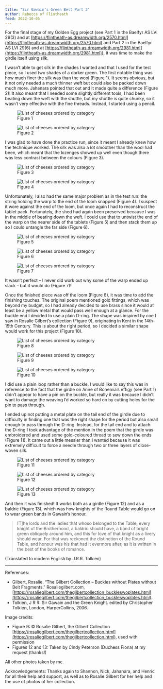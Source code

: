 ```yaml
---
title: "Sir Gawain’s Green Belt Part 3"
author: Rebecca of Flintheath
feed: 2022-10-05
---
```


For the final stage of my Golden Egg project (see Part 1 in the Baelfyr AS LVI 29(3) and at [https://flintheath-as.dreamwidth.org/2570.html](https://flintheath-as.dreamwidth.org/2570.html) and Part 2 in the Baelfyr AS LVI 29(6) and at [https://flintheath-as.dreamwidth.org/2981.html](https://flintheath-as.dreamwidth.org/2981.html)), it was time to make the girdle itself using silk.

I wasn’t able to get silk in the shades I wanted and that I used for the test piece, so I used two shades of a darker green. The first notable thing was how much finer the silk was than the wool (Figure 1). It seems obvious, but it not only needed a much thinner weft but could also be packed down much more. Jahanara pointed that out and it made quite a difference (Figure 2)! It also meant that I needed some slightly different tools; I had been beating down the weft with the shuttle, but my shuttle is quite chunky, so it wasn’t very effective with the fine threads. Instead, I started using a pencil.

<div class="gallery">
  <div class="col2">
    <figure class="figure">
        <img src="/baelfyr/2022-10/gawain/Figure01.jpg"
            class="figure-img rounded"
            alt="List of cheeses ordered by category">
        <figcaption class="figure-caption text-center">Figure 1</figcaption>
    </figure>
  </div>
  <div class="col2">
    <figure class="figure">
        <img src="/baelfyr/2022-10/gawain/Figure02.jpg"
            class="figure-img rounded"
            alt="List of cheeses ordered by category">
        <figcaption class="figure-caption text-center">Figure 2</figcaption>
    </figure>
  </div>
</div>

I was glad to have done the practice run, since it meant I already knew how the technique worked. The silk was also a lot smoother than the wool had been, which meant that the lozenges showed up well even though there was less contrast between the colours (Figure 3).

<div class="gallery">
  <div class="col2">
    <figure class="figure">
        <img src="/baelfyr/2022-10/gawain/Figure03.jpg"
            class="figure-img rounded"
            alt="List of cheeses ordered by category">
        <figcaption class="figure-caption text-center">Figure 3</figcaption>
    </figure>
  </div>
  <div class="col2">
    <figure class="figure">
        <img src="/baelfyr/2022-10/gawain/Figure04.jpg"
            class="figure-img rounded"
            alt="List of cheeses ordered by category">
        <figcaption class="figure-caption text-center">Figure 4</figcaption>
    </figure>
  </div>
</div>

Unfortunately, I also had the same major problem as in the test run: the string holding the warp to the end of the loom snapped (Figure 4). I suspect it wore against the end of the loom, but once again I had to reconstruct the tablet pack. Fortunately, the shed had again been preserved because I was in the middle of beating down the weft. I could use that to untwist the end of the warp on the nearer side of the tablets (Figure 5) and then stack them up so I could untangle the far side (Figure 6).

<div class="gallery">
  <div class="col3">
    <figure class="figure">
        <img src="/baelfyr/2022-10/gawain/Figure05.jpg"
            class="figure-img rounded"
            alt="List of cheeses ordered by category">
        <figcaption class="figure-caption text-center">Figure 5</figcaption>
    </figure>
  </div>
  <div class="col3">
    <figure class="figure">
        <img src="/baelfyr/2022-10/gawain/Figure06.jpg"
            class="figure-img rounded"
            alt="List of cheeses ordered by category">
        <figcaption class="figure-caption text-center">Figure 6</figcaption>
    </figure>
  </div>
  <div class="col3">
    <figure class="figure">
        <img src="/baelfyr/2022-10/gawain/Figure07.jpg"
            class="figure-img rounded"
            alt="List of cheeses ordered by category">
        <figcaption class="figure-caption text-center">Figure 7</figcaption>
    </figure>
  </div>
</div>

It wasn’t perfect – I never did work out why some of the warp ended up slack – but it would do (Figure 7)!

Once the finished piece was off the loom (Figure 8), it was time to add the finishing touches. The original poem mentioned gold fittings, which was beyond my budget, so I had already decided to use brass since it would at least be a yellow metal that would pass well enough at a glance. For the buckle end I decided to use a plain D-ring. The shape was inspired by one I saw in Rosalie Gilbert’s collection (Figure 9), originating in Kent in the 14th-15th Century. This is about the right period, so I decided a similar shape would work for this project (Figure 10).

<div class="gallery">
  <div class="col3">
    <figure class="figure">
        <img src="/baelfyr/2022-10/gawain/Figure08.jpg"
            class="figure-img rounded"
            alt="List of cheeses ordered by category">
        <figcaption class="figure-caption text-center">Figure 8</figcaption>
    </figure>
  </div>
  <div class="col3">
    <figure class="figure">
        <img src="/baelfyr/2022-10/gawain/Figure09.jpg"
            class="figure-img rounded"
            alt="List of cheeses ordered by category">
        <figcaption class="figure-caption text-center">Figure 9</figcaption>
    </figure>
  </div>
  <div class="col3">
    <figure class="figure">
        <img src="/baelfyr/2022-10/gawain/Figure10.jpg"
            class="figure-img rounded"
            alt="List of cheeses ordered by category">
        <figcaption class="figure-caption text-center">Figure 10</figcaption>
    </figure>
  </div>
</div>

I did use a plain loop rather than a buckle. I would like to say this was in reference to the fact that the girdle on Anne of Bohemia’s effigy (see Part 1) didn’t appear to have a pin on the buckle, but really it was because I didn’t want to damage the weaving I’d worked so hard on by cutting holes for the pin to pass through.

I ended up not putting a metal plate on the tail end of the girdle due to difficulty in finding one that was the right shape for the period but also small enough to pass through the D-ring. Instead, for the tail end and to attach the D-ring I took advantage of the mention in the poem that the girdle was embroidered and used some gold-coloured thread to sew down the ends (Figure 11). It came out a little messier than I wanted because it was extremely difficult to force a needle through two or three layers of close-woven silk.

<div class="gallery">
  <div class="col3">
    <figure class="figure">
        <img src="/baelfyr/2022-10/gawain/Figure11.jpg"
            class="figure-img rounded"
            alt="List of cheeses ordered by category">
        <figcaption class="figure-caption text-center">Figure 11</figcaption>
    </figure>
  </div>
  <div class="col3">
    <figure class="figure">
        <img src="/baelfyr/2022-10/gawain/Figure12.jpg"
            class="figure-img rounded"
            alt="List of cheeses ordered by category">
        <figcaption class="figure-caption text-center">Figure 12</figcaption>
    </figure>
  </div>
  <div class="col3">
    <figure class="figure">
        <img src="/baelfyr/2022-10/gawain/Figure13.jpg"
            class="figure-img rounded"
            alt="List of cheeses ordered by category">
        <figcaption class="figure-caption text-center">Figure 13</figcaption>
    </figure>
  </div>
</div>

And then it was finished! It works both as a girdle (Figure 12) and as a baldric (Figure 13), which was how knights of the Round Table would go on to wear green bands in Gawain’s honour.

> [T]he lords and the ladies that whoso belonged to the Table,
> every knight of the Brotherhood, a baldric should have,
> a band of bright green obliquely around him,
> and this for love of that knight as a livery should wear.
> For that was reckoned the distinction of the Round Table,
> and honour was his that had it evermore after,
> as it is written in the best of the books of romance.

(Translated to modern English by J.R.R. Tolkien)

***

References:
- Gilbert, Rosalie. “The Gilbert Collection – Buckles without Plates without Belt Fragments.” Rosaliegilbert.com, [https://rosaliegilbert.com/thegilbertcollection_buckleswoplates.html](https://rosaliegilbert.com/thegilbertcollection_buckleswoplates.html).
- Tolkien, J R R. Sir Gawain and the Green Knight. edited by Christopher Tolkien, London, HarperCollins, 2006.

Image credits:

- Figure 9: © Rosalie Gilbert, the Gilbert Collection [https://rosaliegilbert.com/thegilbertcollection.html](https://rosaliegilbert.com/thegilbertcollection.html), used with permission
- Figures 12 and 13: Taken by Cindy Peterson (Duchess Fiona) at my request (thanks!)

All other photos taken by me.

Acknowledgements: Thanks again to Shannon, Nick, Jahanara, and Henric for all their help and support, as well as to Rosalie Gilbert for her help and the use of photos of her collection.
